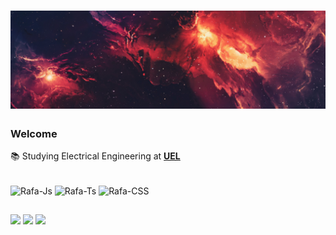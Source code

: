 # ![image](https://raw.githubusercontent.com/lucasobuti/lucasobuti/main/image_2022-02-06_204743.png)

### Welcome

📚 Studying Electrical Engineering at [**UEL**](https://portal.uel.br/home/) 
<div style="display: inline_block"><br>
  <img align="center" alt="Rafa-Js" height="30" width="40" src="https://cdn.jsdelivr.net/gh/devicons/devicon/icons/c/c-original.svg"">
  <img align="center" alt="Rafa-Ts" height="30" width="40" src="https://cdn.jsdelivr.net/gh/devicons/devicon/icons/matlab/matlab-original.svg">
  <img align="center" alt="Rafa-CSS" height="30" width="40" src="https://cdn.jsdelivr.net/gh/devicons/devicon/icons/arduino/arduino-original-wordmark.svg">              
</div>

##

<div> 
  <a href="https://www.youtube.com/channel/UC_-uuuZbY0AAt9CViNzvc-Q" target="_blank"><img src="https://img.shields.io/badge/Twitter-1DA1F2?style=for-the-badge&logo=twitter&logoColor=white"_blank"></a>
  <a href="https://instagram.com/lucasobuti" target="_blank"><img src="https://img.shields.io/badge/-Instagram-%23E4405F?style=for-the-badge&logo=instagram&logoColor=white" target="_blank"></a>
  <a href = "mailto:lucas.cubas.obuti@uel.br"><img src="https://img.shields.io/badge/-Gmail-%23333?style=for-the-badge&logo=gmail&logoColor=white" target="_blank"></a>




